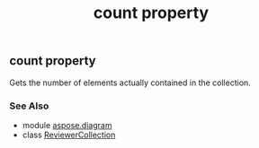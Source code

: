 ﻿---
title: count property
second_title: Aspose.Diagram for Python via .NET API References
description: 
type: docs
weight: 70
url: /python-net/aspose.diagram/reviewercollection/count/
is_root: false
---

## count property


Gets the number of elements actually contained in the collection.

### See Also
* module [aspose.diagram](../../)
* class [ReviewerCollection](/diagram/python-net/aspose.diagram/reviewercollection)
